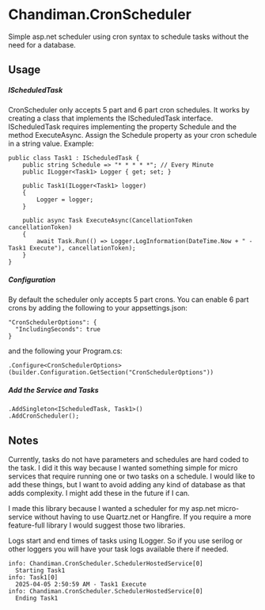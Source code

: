 # Chandiman.CronScheduler

Simple asp.net scheduler using cron syntax to schedule tasks without the need for a database.

## Usage
##### IScheduledTask
CronScheduler only accepts 5 part and 6 part cron schedules. It works by creating a class that implements the IScheduledTask interface. IScheduledTask requires implementing the property Schedule and the method ExecuteAsync. Assign the Schedule property as your cron schedule in a string value. Example:

    public class Task1 : IScheduledTask {
	    public string Schedule => "* * * * *"; // Every Minute
	    public ILogger<Task1> Logger { get; set; }

	    public Task1(ILogger<Task1> logger)
	    {
	        Logger = logger;
	    }

	    public async Task ExecuteAsync(CancellationToken cancellationToken)
	    {
	        await Task.Run(() => Logger.LogInformation(DateTime.Now + " - Task1 Execute"), cancellationToken);
	    }
    }
##### Configuration
By default the scheduler only accepts 5 part crons. You can enable 6 part crons by adding the following to your appsettings.json:

	"CronSchedulerOptions": {
	  "IncludingSeconds": true
	}
and the following your Program.cs:

    .Configure<CronSchedulerOptions>(builder.Configuration.GetSection("CronSchedulerOptions"))

##### Add the Service and Tasks
	.AddSingleton<IScheduledTask, Task1>()
	.AddCronScheduler();

## Notes
Currently, tasks do not have parameters and schedules are hard coded to the task. I did it this way because I wanted something simple for micro services that require running one or two tasks on a schedule. I would like to add these things, but I want to avoid adding any kind of database as that adds complexity. I might add these in the future if I can.

I made this library because I wanted a scheduler for my asp.net micro-service without having to use Quartz.net or Hangfire. If you require a more feature-full library I would suggest those two libraries.

Logs start and end times of tasks using ILogger. So if you use serilog or other loggers you will have your task logs available there if needed.

    info: Chandiman.CronScheduler.SchedulerHostedService[0]
      Starting Task1
    info: Task1[0]
      2025-04-05 2:50:59 AM - Task1 Execute
    info: Chandiman.CronScheduler.SchedulerHostedService[0]
      Ending Task1
